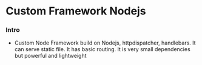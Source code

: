 # Custom Framework Nodejs


### Intro
* Custom Node Framework build on Nodejs, httpdispatcher, handlebars. It can serve static file. It has basic routing. It is very small dependencies but powerful and lightweight